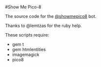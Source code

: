 #Show Me Pico-8

The source code for the [@showmepico8](http://twitter.com/showmepico8) bot.

Thanks to @lemtzas for the ruby help.

These scripts require:
* gem t
* gem htmlentities
* imagemagick
* pico8
